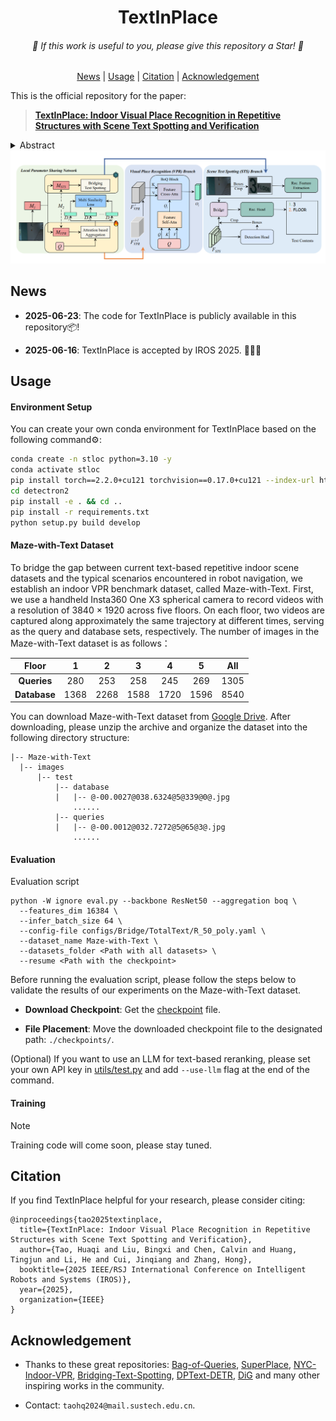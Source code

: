<div align="center">
<h1> TextInPlace</h1>
</div>

<div align="center">
<h6>🌟 If this work is useful to you, please give this repository a Star! 🌟</h6>
</div>

<p align="center">
  <a href="#News">News</a> |
  <a href="#Usage">Usage</a> |
  <a href="#Citation">Citation</a> |
  <a href="#Acknowledgement">Acknowledgement</a>
</p >

This is the official repository for the paper:
> [**TextInPlace: Indoor Visual Place Recognition in Repetitive Structures with Scene Text Spotting and Verification**](https://arxiv.org/abs/2503.06501)

<details>
  <summary>Abstract</summary>
Visual Place Recognition (VPR) is a crucial capability for long-term autonomous robots, enabling them to identify previously visited locations using visual information. 
However, existing methods remain limited in indoor settings due to the highly repetitive structures inherent in such environments. 
We observe that scene text typically appears in indoor spaces, serving to distinguish visually similar but different places. 
This inspires us to propose TextInPlace, a simple yet effective VPR framework that integrates Scene Text Spotting (STS) to mitigate visual perceptual ambiguity in repetitive indoor environments. 
Specifically, TextInPlace adopts a dual-branch architecture within a local parameter sharing network. The VPR branch employs attention-based aggregation to extract global descriptors for coarse-grained retrieval, while the STS branch utilizes a bridging text spotter to detect and recognize scene text. 
Finally, the discriminative text is filtered to compute text similarity and re-rank the top-K retrieved images. 
To bridge the gap between current text-based repetitive indoor scene datasets and the typical scenarios encountered in robot navigation, we establish an indoor VPR benchmark dataset, called Maze-with-Text. 
Extensive experiments on both custom and public datasets demonstrate that TextInPlace achieves superior performance over existing methods that rely solely on appearance information.
</details>

<img src="./figures/TextInPlace.png" alt="Overview" style="zoom:80%;" />

## News

- **2025-06-23**: The code for TextInPlace is publicly available in this repository📦!

- **2025-06-16**: TextInPlace is accepted by IROS 2025. 🎉🎉🎉

## Usage

#### Environment Setup

You can create your own conda environment for TextInPlace based on the following command⚙️:

```bash
conda create -n stloc python=3.10 -y
conda activate stloc
pip install torch==2.2.0+cu121 torchvision==0.17.0+cu121 --index-url https://download.pytorch.org/whl/cu121
cd detectron2
pip install -e . && cd ..
pip install -r requirements.txt
python setup.py build develop
```

#### Maze-with-Text Dataset

To bridge the gap between current text-based repetitive indoor scene datasets and the typical scenarios encountered in robot navigation, we establish an indoor VPR benchmark dataset, called Maze-with-Text. First, we use a handheld Insta360 One X3 spherical camera to record videos with a resolution of 3840 × 1920 across five floors. On each floor, two videos are captured along approximately the same trajectory at different times, serving as the query and database sets, respectively. The number of images in the Maze-with-Text dataset is as follows：

| **Floor** | 1 | 2 | 3 | 4 | 5 | All |
|:----------------:|:-:|:-:|:-:|:-:|:--:|:--:|
| **Queries**   | 280 | 253 | 258 | 245 | 269 | 1305 |
| **Database**  | 1368 | 2268 | 1588 | 1720 | 1596 | 8540 |

You can download Maze-with-Text dataset from [Google Drive](https://drive.google.com/file/d/1RtW7x9VLyzHIzaMACI2YtP4KVpXkwf1r/view?usp=sharing). 
After downloading, please unzip the archive and organize the dataset into the following directory structure:

```
|-- Maze-with-Text
  |-- images
      |-- test
          |-- database
          |   |-- @-00.0027@038.6324@5@339@0@.jpg
              ......
          |-- queries
          |   |-- @-00.0012@032.7272@5@65@3@.jpg
              ......
```

#### Evaluation

Evaluation script

```shell
python -W ignore eval.py --backbone ResNet50 --aggregation boq \
  --features_dim 16384 \
  --infer_batch_size 64 \
  --config-file configs/Bridge/TotalText/R_50_poly.yaml \
  --dataset_name Maze-with-Text \
  --datasets_folder <Path with all datasets> \
  --resume <Path with the checkpoint>
```

Before running the evaluation script, please follow the steps below to validate the results of our experiments on the Maze-with-Text dataset.

- **Download Checkpoint**: Get the [checkpoint](https://drive.google.com/file/d/1fJaaLta9mJfOwALjMg63c8oXNpm3Y_Q0/view?usp=drive_link) file.

- **File Placement**: Move the downloaded checkpoint file to the designated path: `./checkpoints/`.

(Optional) If you want to use an LLM for text-based reranking, please set your own API key in [utils/test.py](https://github.com/HqiTao/TextInPlace/blob/main/utils/test.py#L209-L210) and add `--use-llm` flag at the end of the command.

#### Training

> [!NOTE] 
> 
> Training code will come soon, please stay tuned.

## Citation

If you find TextInPlace helpful for your research, please consider citing:

```
@inproceedings{tao2025textinplace,
  title={TextInPlace: Indoor Visual Place Recognition in Repetitive Structures with Scene Text Spotting and Verification},
  author={Tao, Huaqi and Liu, Bingxi and Chen, Calvin and Huang, Tingjun and Li, He and Cui, Jinqiang and Zhang, Hong},
  booktitle={2025 IEEE/RSJ International Conference on Intelligent Robots and Systems (IROS)},
  year={2025},
  organization={IEEE}
}
```

## Acknowledgement

- Thanks to these great repositories: [Bag-of-Queries](https://github.com/amaralibey/Bag-of-Queries), [SuperPlace](https://github.com/BinuxLiu/SuperPlace), [NYC-Indoor-VPR](https://github.com/ai4ce/NYC-Indoor-VPR), [Bridging-Text-Spotting](https://github.com/mxin262/Bridging-Text-Spotting), [DPText-DETR](https://github.com/ymy-k/DPText-DETR/tree/main), [DiG](https://github.com/ayumiymk/DiG) and many other inspiring works in the community.

- Contact: `taohq2024@mail.sustech.edu.cn`.